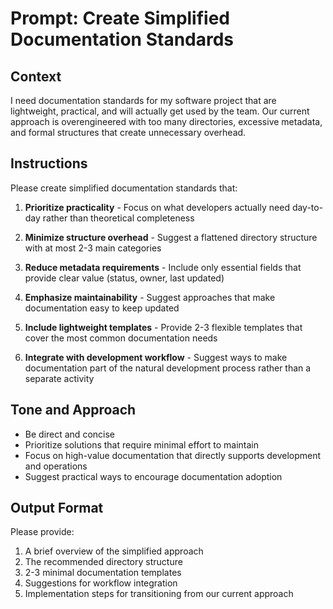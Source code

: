 # Prompt: Create Simplified Documentation Standards

## Context
I need documentation standards for my software project that are lightweight, practical, and will actually get used by the team. Our current approach is overengineered with too many directories, excessive metadata, and formal structures that create unnecessary overhead.

## Instructions
Please create simplified documentation standards that:

1. **Prioritize practicality** - Focus on what developers actually need day-to-day rather than theoretical completeness

2. **Minimize structure overhead** - Suggest a flattened directory structure with at most 2-3 main categories

3. **Reduce metadata requirements** - Include only essential fields that provide clear value (status, owner, last updated)

4. **Emphasize maintainability** - Suggest approaches that make documentation easy to keep updated

5. **Include lightweight templates** - Provide 2-3 flexible templates that cover the most common documentation needs

6. **Integrate with development workflow** - Suggest ways to make documentation part of the natural development process rather than a separate activity

## Tone and Approach
- Be direct and concise
- Prioritize solutions that require minimal effort to maintain
- Focus on high-value documentation that directly supports development and operations
- Suggest practical ways to encourage documentation adoption

## Output Format
Please provide:
1. A brief overview of the simplified approach
2. The recommended directory structure
3. 2-3 minimal documentation templates
4. Suggestions for workflow integration
5. Implementation steps for transitioning from our current approach
